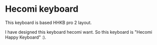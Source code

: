 # Hecomi keyboard

This keyboard is based HHKB pro 2 layout.

I have designed this keyboard hecomi want. So this keyboard is "Hecomi Happy Keyboard" :).

